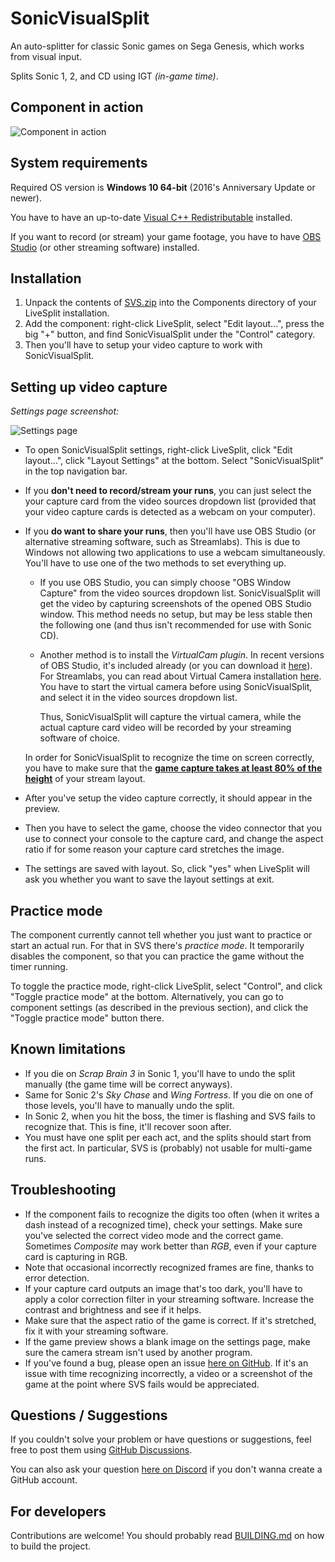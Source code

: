# SonicVisualSplit
An auto-splitter for classic Sonic games on Sega Genesis, which works from visual input.

Splits Sonic 1, 2, and CD using IGT *(in-game time)*.

## Component in action
![Component in action](https://user-images.githubusercontent.com/55288842/112757626-355c5300-8ff3-11eb-9f74-655326b7385b.png)

## System requirements
Required OS version is **Windows 10 64-bit** (2016's Anniversary Update or newer).

You have to have an up-to-date 	[Visual C++ Redistributable](https://support.microsoft.com/en-us/topic/the-latest-supported-visual-c-downloads-2647da03-1eea-4433-9aff-95f26a218cc0) installed.

If you want to record (or stream) your game footage, you have to have [OBS Studio](https://obsproject.com/) (or other streaming software) installed.

## Installation
1. Unpack the contents of [SVS.zip](https://github.com/gottagofaster236/SonicVisualSplit/releases/latest/download/SVS.zip)
into the Components directory of your LiveSplit installation.
3. Add the component: right-click LiveSplit, select "Edit layout...", press the big "+" button,
and find SonicVisualSplit under the "Control" category.
3. Then you'll have to setup your video capture to work with SonicVisualSplit.

## Setting up video capture
*Settings page screenshot:*

![Settings page](https://user-images.githubusercontent.com/55288842/112758053-06df7780-8ff5-11eb-8591-b3b429a1fab2.png)

- To open SonicVisualSplit settings, right-click LiveSplit, click "Edit layout...", click "Layout Settings" at the bottom. Select "SonicVisualSplit" in the top navigation bar.

- If you **don't need to record/stream your runs**, you can just select the your capture card from the video sources dropdown list
(provided that your video capture cards is detected as a webcam on your computer).

- If you **do want to share your runs**, then you'll have use OBS Studio
(or alternative streaming software, such as Streamlabs).
This is due to Windows not allowing two applications to use a webcam simultaneously.
You'll have to use one of the two methods to set everything up.

   - If you use OBS Studio, you can simply choose "OBS Window Capture" from the video sources dropdown list.
     SonicVisualSplit will get the video by capturing screenshots of the opened OBS Studio window.
     This method needs no setup, but may be less stable then the following one
     (and thus isn't recommended for use with Sonic CD).
     
   - Another method is to install the *VirtualCam plugin*.
     In recent versions of OBS Studio, it's included already (or you can download it [here](https://obsproject.com/forum/resources/obs-virtualcam.949/)).
     For Streamlabs, you can read about Virtual Camera installation [here](https://blog.streamlabs.com/streamlabs-obs-now-supports-virtual-camera-9a4e464435c2).
     You have to start the virtual camera before using SonicVisualSplit, and select it in the video sources dropdown list.
   
     Thus, SonicVisualSplit will capture the virtual camera, while the actual capture card video will be recorded by your streaming software of choice.
 
    In order for SonicVisualSplit to recognize the time on screen correctly, you have to make sure
    that the **<ins>game capture takes at least 80% of the height</ins>** of your stream layout.
    
- After you've setup the video capture correctly, it should appear in the preview.
- Then you have to select the game,
choose the video connector that you use to connect your console to the capture card,
and change the aspect ratio if for some reason your capture card stretches the image.
- The settings are saved with layout.
So, click "yes" when LiveSplit will ask you whether you want to save the layout settings at exit.

## Practice mode
The component currently cannot tell whether you just want to practice or start an actual run.
For that in SVS there's *practice mode*. It temporarily disables the component, so that you can practice the game without the timer running.

To toggle the practice mode, right-click LiveSplit, select "Control", and click "Toggle practice mode" at the bottom.
Alternatively, you can go to component settings (as described in the previous section), and click the "Toggle practice mode" button there.

## Known limitations
- If you die on *Scrap Brain 3* in Sonic 1, you'll have to undo the split manually (the game time will be correct anyways).
- Same for Sonic 2's *Sky Chase* and *Wing Fortress*. If you die on one of those levels, you'll have to manually undo the split.
- In Sonic 2, when you hit the boss, the timer is flashing and SVS fails to recognize that.
This is fine, it'll recover soon after.
- You must have one split per each act, and the splits should start from the first act. In particular, SVS is (probably) not usable for multi-game runs.

## Troubleshooting
- If the component fails to recognize the digits too often (when it writes a dash instead of a recognized time),
check your settings.
Make sure you've selected the correct video mode and the correct game.
Sometimes *Composite* may work better than *RGB*, even if your capture card is capturing in RGB.
- Note that occasional incorrectly recognized frames are fine, thanks to error detection.
- If your capture card outputs an image that's too dark, you'll have to apply a color correction filter in your streaming software. Increase the contrast and brightness and see if it helps.
- Make sure that the aspect ratio of the game is correct. If it's stretched, fix it with your streaming software.
- If the game preview shows a blank image on the settings page,
make sure the camera stream isn't used by another program.
- If you've found a bug, please open an issue [here on GitHub](https://github.com/gottagofaster236/SonicVisualSplit/issues/new).
If it's an issue with time recognizing incorrectly, a video or a screenshot of the game
at the point where SVS fails would be appreciated.

## Questions / Suggestions
If you couldn't solve your problem or have questions or suggestions, feel free to post them using [GitHub Discussions](https://github.com/gottagofaster236/SonicVisualSplit/discussions).

You can also ask your question [here on Discord](https://discord.gg/BRa5X9BPGg) if you don't wanna create a GitHub account.

## For developers
Contributions are welcome! You should probably read [BUILDING.md](BUILDING.md) on how to build the project.
